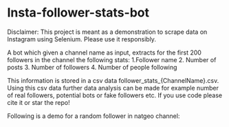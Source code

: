 # Insta-follower-stats-bot
Disclaimer: This project is meant as a demonstration to scrape data on Instagram using Selenium. Please use it responsibly. 

A bot which given a channel name as input, extracts for the first 200 followers in the channel the following stats:
1.Follower name
2. Number of posts
3. Number of followers
4. Number of people following 

This information is stored in a csv data follower_stats_{ChannelName}.csv. Using this csv data further data analysis can be made for example number of real followers, potential bots or fake followers etc.
If you use code please cite it or star the repo! 

Following is a demo for a random follower in natgeo channel:

